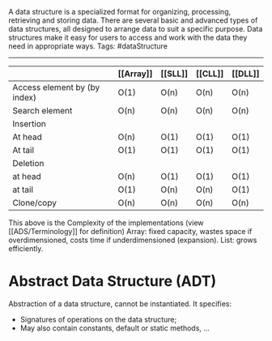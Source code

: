 A data structure is a specialized format for organizing, processing, retrieving and storing data. There are several basic and advanced types of data structures, all designed to arrange data to suit a specific purpose. Data structures make it easy for users to access and work with the data they need in appropriate ways.
Tags: #dataStructure
___
|                              | [[Array]] | [[SLL]] | [[CLL]] | [[DLL]] |
| ---------------------------- | --------- | ------- | ------- | ------- |
| Access element by (by index) | O(1)      | O(n)    | O(n)    | O(n)    |
| Search element               | O(n)      | O(n)    | O(n)    | O(n)    |
| Insertion                    |           |         |         |         |
| At head                      | O(n)      | O(1)    | O(1)    | O(1)    |
| At tail                      | O(1)      | O(1)    | O(1)    | O(1)    |
| Deletion                     |           |         |         |         |
| at head                      | O(n)      | O(1)    | O(1)    | O(1)    |
| at tail                      | O(1)      | O(n)    | O(n)    | O(1)    |
| Clone/copy                   | O(n)      | O(n)    | O(n)    | O(n)    |
This above is the Complexity of the implementations (view [[ADS/Terminology]] for definition)
Array: fixed capacity, wastes space if overdimensioned, costs time if underdimensioned (expansion).
List: grows efficiently.

# Abstract Data Structure (ADT)

Abstraction of a data structure, cannot be instantiated. It specifies:
- Signatures of operations on the data structure;
- May also contain constants, default or static methods, ...